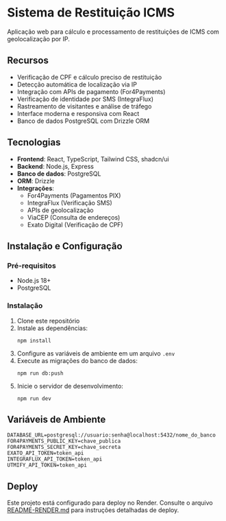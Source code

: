 # Sistema de Restituição ICMS

Aplicação web para cálculo e processamento de restituições de ICMS com geolocalização por IP.

## Recursos

- Verificação de CPF e cálculo preciso de restituição
- Detecção automática de localização via IP
- Integração com APIs de pagamento (For4Payments)
- Verificação de identidade por SMS (IntegraFlux)
- Rastreamento de visitantes e análise de tráfego
- Interface moderna e responsiva com React
- Banco de dados PostgreSQL com Drizzle ORM

## Tecnologias

- **Frontend**: React, TypeScript, Tailwind CSS, shadcn/ui
- **Backend**: Node.js, Express
- **Banco de dados**: PostgreSQL
- **ORM**: Drizzle
- **Integrações**:
  - For4Payments (Pagamentos PIX)
  - IntegraFlux (Verificação SMS)
  - APIs de geolocalização
  - ViaCEP (Consulta de endereços)
  - Exato Digital (Verificação de CPF)

## Instalação e Configuração

### Pré-requisitos

- Node.js 18+
- PostgreSQL

### Instalação

1. Clone este repositório
2. Instale as dependências:
   ```
   npm install
   ```
3. Configure as variáveis de ambiente em um arquivo `.env`
4. Execute as migrações do banco de dados:
   ```
   npm run db:push
   ```
5. Inicie o servidor de desenvolvimento:
   ```
   npm run dev
   ```

## Variáveis de Ambiente

```
DATABASE_URL=postgresql://usuario:senha@localhost:5432/nome_do_banco
FOR4PAYMENTS_PUBLIC_KEY=chave_publica
FOR4PAYMENTS_SECRET_KEY=chave_secreta
EXATO_API_TOKEN=token_api
INTEGRAFLUX_API_TOKEN=token_api
UTMIFY_API_TOKEN=token_api
```

## Deploy

Este projeto está configurado para deploy no Render. Consulte o arquivo [README-RENDER.md](README-RENDER.md) para instruções detalhadas de deploy.